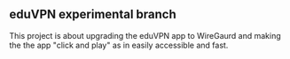## eduVPN experimental branch

This project is about upgrading the eduVPN app to WireGaurd and making the the app "click and play" as in easily accessible and fast.
